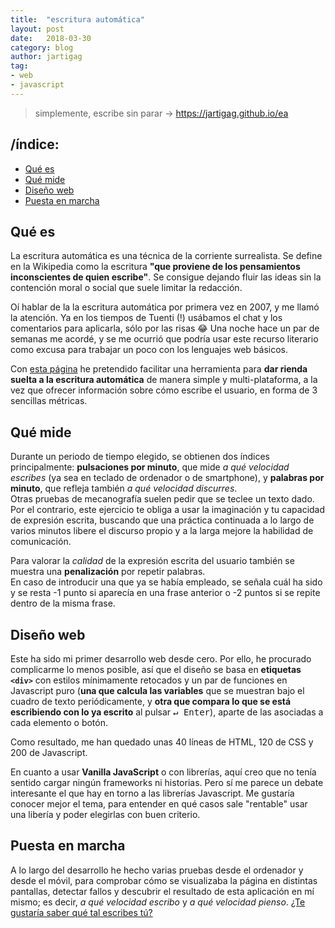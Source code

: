 ```yaml
---
title:  "escritura automática"
layout: post
date:   2018-03-30
category: blog
author: jartigag
tag:
- web
- javascript
---
```


> simplemente, escribe sin parar → https://jartigag.github.io/ea

## /índice:
- [Qué es](#qué-es)
- [Qué mide](#qué-mide)
- [Diseño web](#diseño-web)
- [Puesta en marcha](#puesta-en-marcha)

## Qué es
La escritura automática es una técnica de la corriente surrealista. Se define en la Wikipedia como la escritura **"que proviene de los pensamientos inconscientes de quien escribe"**. Se consigue dejando fluir las ideas sin la contención moral o social que suele limitar la redacción.

Oí hablar de la la escritura automática por primera vez en 2007, y me llamó la atención. Ya en los tiempos de Tuenti (!) usábamos el chat y los comentarios para aplicarla, sólo por las risas :joy: Una noche hace un par de semanas me acordé, y se me ocurrió que podría usar este recurso literario como excusa para trabajar un poco con los lenguajes web básicos.

Con [esta página](https://jartigag.github.io/ea) he pretendido facilitar una herramienta para **dar rienda suelta a la escritura automática** de manera simple y multi-plataforma, a la vez que ofrecer información sobre cómo escribe el usuario, en forma de 3 sencillas métricas.

## Qué mide
Durante un periodo de tiempo elegido, se obtienen dos índices principalmente: **pulsaciones por minuto**, que mide *a qué velocidad escribes* (ya sea en teclado de ordenador o de smartphone), y **palabras por minuto**, que refleja también *a qué velocidad discurres*.  
Otras pruebas de mecanografía suelen pedir que se teclee un texto dado. Por el contrario, este ejercicio te obliga a usar la imaginación y tu capacidad de expresión escrita, buscando que una práctica continuada a lo largo de varios minutos libere el discurso propio y a la larga mejore la habilidad de comunicación.

Para valorar la *calidad* de la expresión escrita del usuario también se muestra una **penalización** por repetir palabras.  
En caso de introducir una que ya se había empleado, se señala cuál ha sido y se resta -1 punto si aparecía en una frase anterior o -2 puntos si se repite dentro de la misma frase.

## Diseño web
Este ha sido mi primer desarrollo web desde cero. Por ello, he procurado complicarme lo menos posible, así que el diseño se basa en **etiquetas `<div>`** con estilos mínimamente retocados y un par de funciones en Javascript puro (**una que calcula las variables** que se muestran bajo el cuadro de texto periódicamente, y **otra que compara lo que se está escribiendo con lo ya escrito** al pulsar <kbd>↵ Enter</kbd>), aparte de las asociadas a cada elemento o botón.

Como resultado, me han quedado unas 40 líneas de HTML, 120 de CSS y 200 de Javascript.

En cuanto a usar **Vanilla JavaScript** o con librerías, aquí creo que no tenía sentido cargar ningún frameworks ni historias. Pero sí me parece un debate interesante el que hay en torno a las librerías Javascript. Me gustaría conocer mejor el tema, para entender en qué casos sale "rentable" usar una libería y poder elegirlas con buen criterio.

## Puesta en marcha
A lo largo del desarrollo he hecho varias pruebas desde el ordenador y desde el móvil, para comprobar cómo se visualizaba la página en distintas pantallas, detectar fallos y descubrir el resultado de esta aplicación en mí mismo; es decir, *a qué velocidad escribo* y *a qué velocidad pienso*. [¿Te gustaría saber qué tal escribes tú?](https://jartigag.github.io/ea)
